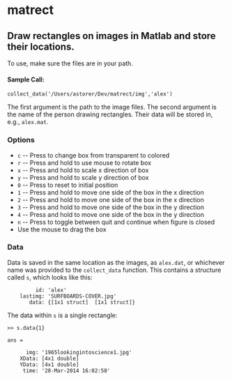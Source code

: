 matrect
=======

## Draw rectangles on images in Matlab and store their locations.

To use, make sure the files are in your path.

#### Sample Call:

`collect_data('/Users/astorer/Dev/matrect/img','alex')`

The first argument is the path to the image files.
The second argument is the name of the person drawing rectangles.  Their data will be stored in, e.g., `alex.mat`.

### Options

* `c` --  Press to change box from transparent to colored
* `r` --  Press and hold to use mouse to rotate box
* `x` --  Press and hold to scale x direction of box
* `y` --  Press and hold to scale y direction of box
* `0` --  Press to reset to initial position
* `1` --  Press and hold to move one side of the box in the x direction
* `2` --  Press and hold to move one side of the box in the x direction
* `3` --  Press and hold to move one side of the box in the y direction
* `4` --  Press and hold to move one side of the box in the y direction
* `n` --  Press to toggle between quit and continue when figure is closed
* Use the mouse to drag the box

### Data

Data is saved in the same location as the images, as `alex.dat`, or
whichever name was provided to the `collect_data` function.  This
contains a structure called `s`, which looks like this:

```
         id: 'alex'
    lastimg: 'SURFBOARDS-COVER.jpg'
       data: {[1x1 struct]  [1x1 struct]}
```

The data within `s` is a single rectangle:

```
>> s.data{1}

ans = 

      img: '1965lookingintoscience1.jpg'
    XData: [4x1 double]
    YData: [4x1 double]
     time: '28-Mar-2014 16:02:58'
```
